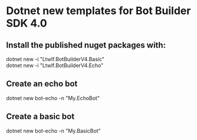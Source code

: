 # Dotnet new templates for Bot Builder SDK 4.0

## Install the published nuget packages with:

dotnet new -i "Ltwlf.BotBuilderV4.Basic"    
dotnet new -i "Ltwlf.BotBuilderV4.Echo"

## Create an echo bot

dotnet new bot-echo -n "My.EchoBot"     

## Create a basic bot

dotnet new bot-echo -n "My.BasicBot"     
